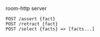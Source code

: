room-http server

    POST /assert {fact}
    POST /retract {fact}
    POST /select {facts} => [facts...]
